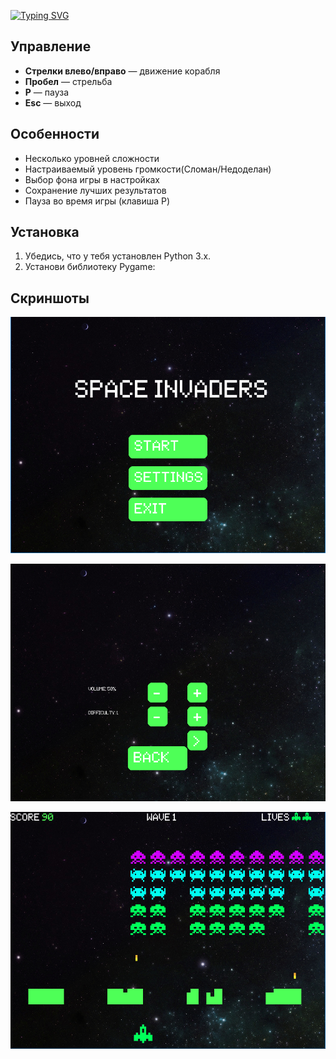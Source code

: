 [![Typing SVG](https://readme-typing-svg.demolab.com/?lines=This+is+a+GOOD+Space+Invaders)](https://git.io/typing-svg)


## Управление
- **Стрелки влево/вправо** — движение корабля
- **Пробел** — стрельба
- **P** — пауза
- **Esc** — выход


## Особенности
- Несколько уровней сложности
- Настраиваемый уровень громкости(Сломан/Недоделан)
- Выбор фона игры в настройках
- Сохранение лучших результатов
- Пауза во время игры (клавиша P)

## Установка
1. Убедись, что у тебя установлен Python 3.x.
2. Установи библиотеку Pygame:


## Скриншоты
![Скриншот игры](images/screenshot.png)

![Скриншот игры](images/screenshot1.png)

![Скриншот игры](images/screenshot2.png)
